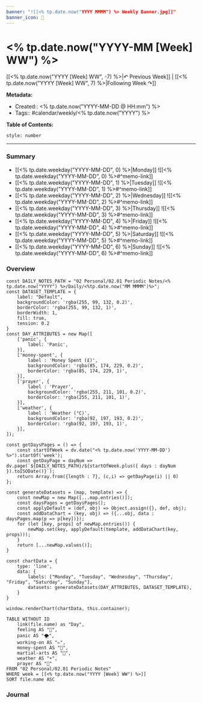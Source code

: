 ```yaml
---
banner: "![[<% tp.date.now("YYYY MMMM") %> Weekly Banner.jpg]]"
banner_icon: 📆
---
```


# <% tp.date.now("YYYY-MM [Week] WW") %>

[[<% tp.date.now("YYYY [Week] WW", -7) %>|↶ Previous Week]] | [[<% tp.date.now("YYYY [Week] WW", 7) %>|Following Week ↷]]

**Metadata:**
- Created:: <% tp.date.now("YYYY-MM-DD @ HH:mm") %>
- Tags:: #calendar/weekly/<% tp.date.now("YYYY") %>

**Table of Contents:**
```toc
style: number
```

___

### Summary
- [[<% tp.date.weekday("YYYY-MM-DD", 0) %>|Monday]]
	![[<% tp.date.weekday("YYYY-MM-DD", 0) %>#^memo-link]]
- [[<% tp.date.weekday("YYYY-MM-DD", 1) %>|Tuesday]]
	![[<% tp.date.weekday("YYYY-MM-DD", 1) %>#^memo-link]]
- [[<% tp.date.weekday("YYYY-MM-DD", 2) %>|Wednesday]]
	![[<% tp.date.weekday("YYYY-MM-DD", 2) %>#^memo-link]]
- [[<% tp.date.weekday("YYYY-MM-DD", 3) %>|Thursday]]
	![[<% tp.date.weekday("YYYY-MM-DD", 3) %>#^memo-link]]
- [[<% tp.date.weekday("YYYY-MM-DD", 4) %>|Friday]]
	![[<% tp.date.weekday("YYYY-MM-DD", 4) %>#^memo-link]]
- [[<% tp.date.weekday("YYYY-MM-DD", 5) %>|Saturday]]
	![[<% tp.date.weekday("YYYY-MM-DD", 5) %>#^memo-link]]
- [[<% tp.date.weekday("YYYY-MM-DD", 6) %>|Sunday]]
	![[<% tp.date.weekday("YYYY-MM-DD", 6) %>#^memo-link]]

### Overview
```dataviewjs
const DAILY_NOTES_PATH = "02 Personal/02.01 Periodic Notes/<% tp.date.now("YYYY") %>/Daily/<%tp.date.now("MM MMMM")%>";
const DATASET_TEMPLATE = {
	label: "Default",
	backgroundColor: 'rgba(255, 99, 132, 0.2)',
	borderColor: 'rgba(255, 99, 132, 1)',
	borderWidth: 1,
	fill: true,
	tension: 0.2
}
const DAY_ATTRIBUTES = new Map([
	['panic', {
		label: 'Panic',
	}],
	['money-spent', {
		label : 'Money Spent (£)',
		backgroundColor: 'rgba(85, 174, 229, 0.2)',
		borderColor: 'rgba(85, 174, 229, 1)',
	}],
	['prayer', {
		label : 'Prayer',
		backgroundColor: 'rgba(255, 211, 101, 0.2)',
		borderColor: 'rgba(255, 211, 101, 1)',
	}],
	['weather', {
		label : 'Weather (°C)',
		backgroundColor: 'rgba(92, 197, 193, 0.2)',
		borderColor: 'rgba(92, 197, 193, 1)',
	}],
]);

const getDaysPages = () => {
	const startOfWeek = dv.date("<% tp.date.now('YYYY-MM-DD') %>").startOf('week'); 
	const getDayPage = dayNum => dv.page(`${DAILY_NOTES_PATH}/${startOfWeek.plus({ days : dayNum }).toISODate()}`);
	return Array.from({length : 7}, (c,i) => getDayPage(i) || 0)
};

const generateDatasets = (map, template) => {
	const newMap = new Map([...map.entries()]);
	const daysPages = getDaysPages();
	const applyDefault = (def, obj) => Object.assign({}, def, obj);
	const addDataChart = (key, obj) => ({...obj, data : daysPages.map(p => p[key])});
	for (let [key, props] of newMap.entries()) {
		newMap.set(key, applyDefault(template, addDataChart(key, props)));
	}
	return [...newMap.values()];
}

const chartData = {
	type: 'line',
	data: {
		labels: ["Monday", "Tuesday", "Wednesday", "Thursday", "Friday", "Saturday", "Sunday"],
		datasets: generateDatasets(DAY_ATTRIBUTES, DATASET_TEMPLATE),
	}
}

window.renderChart(chartData, this.container);
```

```dataview
TABLE WITHOUT ID
	link(file.name) as "Day",
	feeling AS "💭",
	panic AS "🌪️",
	working-on AS "✏️",
	money-spent AS "💸",
	martial-arts AS "🥋",
	weather AS "☀️",
	prayer AS "🕋"
FROM "02 Personal/02.01 Periodic Notes"
WHERE week = [[<% tp.date.now("YYYY [Week] WW") %>]]
SORT file.name ASC
```

### Journal
